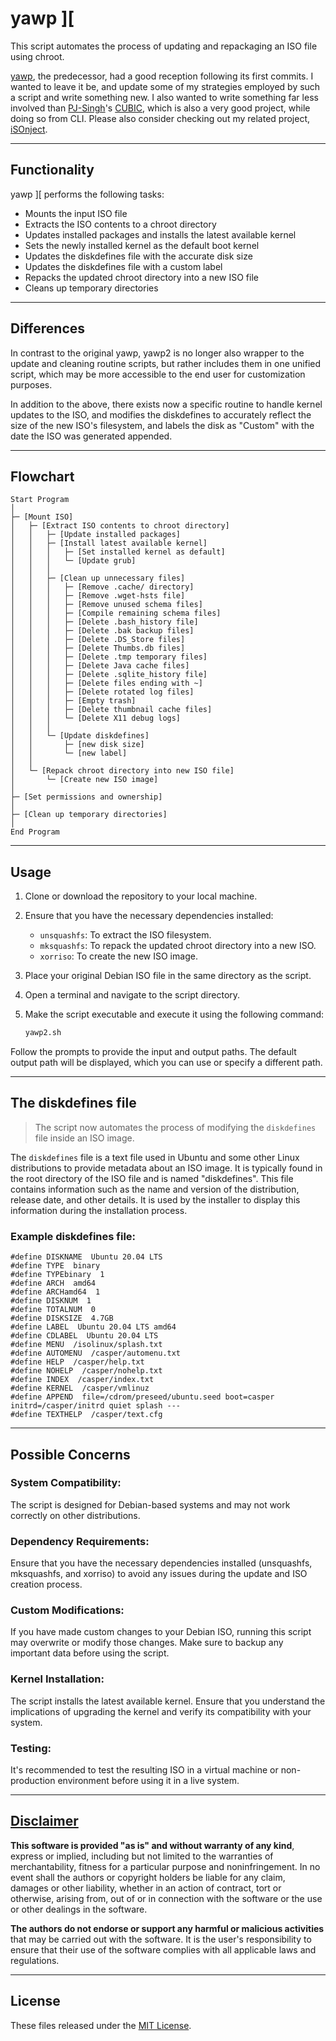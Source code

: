 # yawp ][
This script automates the process of updating and repackaging an ISO file using chroot.

[yawp](https://github.com/apple-fritter/yawp), the predecessor, had a good reception following its first commits. I wanted to leave it be, and update some of my strategies employed by such a script and write something new. I also wanted to write something far less involved than [PJ-Singh](https://github.com/PJ-Singh-001)'s [CUBIC](https://github.com/PJ-Singh-001/Cubic), which is also a very good project, while doing so from CLI. Please also consider checking out my related project, [iSOnject](https://github.com/apple-fritter/iSOnject).

---

## Functionality
yawp ][ performs the following tasks:
- Mounts the input ISO file
- Extracts the ISO contents to a chroot directory
- Updates installed packages and installs the latest available kernel
- Sets the newly installed kernel as the default boot kernel
- Updates the diskdefines file with the accurate disk size
- Updates the diskdefines file with a custom label
- Repacks the updated chroot directory into a new ISO file
- Cleans up temporary directories

---

## Differences
In contrast to the original yawp, yawp2 is no longer also wrapper to the update and cleaning routine scripts, but rather includes them in one unified script, which may be more accessible to the end user for customization purposes.

In addition to the above, there exists now a specific routine to handle kernel updates to the ISO, and modifies the diskdefines to accurately reflect the size of the new ISO's filesystem, and labels the disk as "Custom" with the date the ISO was generated appended.

---

## Flowchart
```
Start Program
│
├─ [Mount ISO]
│   ├─ [Extract ISO contents to chroot directory]
│   │   ├─ [Update installed packages]
│   │   ├─ [Install latest available kernel]
│   │   │   ├─ [Set installed kernel as default]
│   │   │   └─ [Update grub]
│   │   │
│   │   ├─ [Clean up unnecessary files]
│   │   │   ├─ [Remove .cache/ directory]
│   │   │   ├─ [Remove .wget-hsts file]
│   │   │   ├─ [Remove unused schema files]
│   │   │   ├─ [Compile remaining schema files]
│   │   │   ├─ [Delete .bash_history file]
│   │   │   ├─ [Delete .bak backup files]
│   │   │   ├─ [Delete .DS_Store files]
│   │   │   ├─ [Delete Thumbs.db files]
│   │   │   ├─ [Delete .tmp temporary files]
│   │   │   ├─ [Delete Java cache files]
│   │   │   ├─ [Delete .sqlite_history file]
│   │   │   ├─ [Delete files ending with ~]
│   │   │   ├─ [Delete rotated log files]
│   │   │   ├─ [Empty trash]
│   │   │   ├─ [Delete thumbnail cache files]
│   │   │   └─ [Delete X11 debug logs]
│   │   │
│   │   └─ [Update diskdefines]
│   │       ├─ [new disk size]
│   │       └─ [new label]
│   │
│   └─ [Repack chroot directory into new ISO file]
│       └─ [Create new ISO image]
│
├─ [Set permissions and ownership]
│
├─ [Clean up temporary directories]
│
End Program
```

---

## Usage

1. Clone or download the repository to your local machine.

2. Ensure that you have the necessary dependencies installed:
   - `unsquashfs`: To extract the ISO filesystem.
   - `mksquashfs`: To repack the updated chroot directory into a new ISO.
   - `xorriso`: To create the new ISO image.

3. Place your original Debian ISO file in the same directory as the script.

4. Open a terminal and navigate to the script directory.

5. Make the script executable and execute it using the following command:
   ```bash
   yawp2.sh
   ```
Follow the prompts to provide the input and output paths. The default output path will be displayed, which you can use or specify a different path.

---

## The diskdefines file
> The script now automates the process of modifying the `diskdefines` file inside an ISO image.

The `diskdefines` file is a text file used in Ubuntu and some other Linux distributions to provide metadata about an ISO image. It is typically found in the root directory of the ISO file and is named "diskdefines". This file contains information such as the name and version of the distribution, release date, and other details. It is used by the installer to display this information during the installation process.

### Example diskdefines file:

```
#define DISKNAME  Ubuntu 20.04 LTS
#define TYPE  binary
#define TYPEbinary  1
#define ARCH  amd64
#define ARCHamd64  1
#define DISKNUM  1
#define TOTALNUM  0
#define DISKSIZE  4.7GB
#define LABEL  Ubuntu 20.04 LTS amd64
#define CDLABEL  Ubuntu 20.04 LTS
#define MENU  /isolinux/splash.txt
#define AUTOMENU  /casper/automenu.txt
#define HELP  /casper/help.txt
#define NOHELP  /casper/nohelp.txt
#define INDEX  /casper/index.txt
#define KERNEL  /casper/vmlinuz
#define APPEND  file=/cdrom/preseed/ubuntu.seed boot=casper initrd=/casper/initrd quiet splash ---
#define TEXTHELP  /casper/text.cfg
```

---

## Possible Concerns
### System Compatibility:
The script is designed for Debian-based systems and may not work correctly on other distributions.
### Dependency Requirements:
Ensure that you have the necessary dependencies installed (unsquashfs, mksquashfs, and xorriso) to avoid any issues during the update and ISO creation process.
### Custom Modifications:
If you have made custom changes to your Debian ISO, running this script may overwrite or modify those changes. Make sure to backup any important data before using the script.
### Kernel Installation:
The script installs the latest available kernel. Ensure that you understand the implications of upgrading the kernel and verify its compatibility with your system.
### Testing:
It's recommended to test the resulting ISO in a virtual machine or non-production environment before using it in a live system.

---

## [Disclaimer](DISCLAIMER)
**This software is provided "as is" and without warranty of any kind**, express or implied, including but not limited to the warranties of merchantability, fitness for a particular purpose and noninfringement. In no event shall the authors or copyright holders be liable for any claim, damages or other liability, whether in an action of contract, tort or otherwise, arising from, out of or in connection with the software or the use or other dealings in the software.

**The authors do not endorse or support any harmful or malicious activities** that may be carried out with the software. It is the user's responsibility to ensure that their use of the software complies with all applicable laws and regulations.

---

## License

These files released under the [MIT License](LICENSE).
